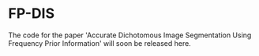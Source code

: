 # FP-DIS
The code for the paper 'Accurate Dichotomous Image Segmentation Using Frequency Prior Information' will soon be released here.
